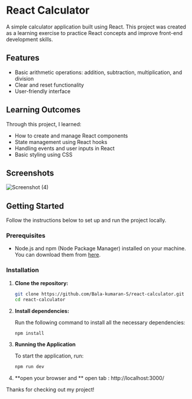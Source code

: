 # React Calculator

A simple calculator application built using React. This project was created as a learning exercise to practice React concepts and improve front-end development skills.

## Features

- Basic arithmetic operations: addition, subtraction, multiplication, and division
- Clear and reset functionality
- User-friendly interface

## Learning Outcomes

Through this project, I learned:

- How to create and manage React components
- State management using React hooks
- Handling events and user inputs in React
- Basic styling using CSS

## Screenshots

![Screenshot (4)](https://github.com/user-attachments/assets/46d65676-aed7-4288-afaf-ca1386050efc)


## Getting Started

Follow the instructions below to set up and run the project locally.

### Prerequisites

- Node.js and npm (Node Package Manager) installed on your machine. You can download them from [here](https://nodejs.org/).

### Installation

1. **Clone the repository:**

   ```bash
   git clone https://github.com/Bala-kumaran-S/react-calculator.git
   cd react-calculator
2. **Install dependencies:**

   Run the following command to install all the necessary dependencies:
   ```bash
   npm install
3. **Running the Application**

   To start the application, run:
   ```bash
   npm run dev
4. **open your browser and **
   open tab : http://localhost:3000/

Thanks for checking out my project!
